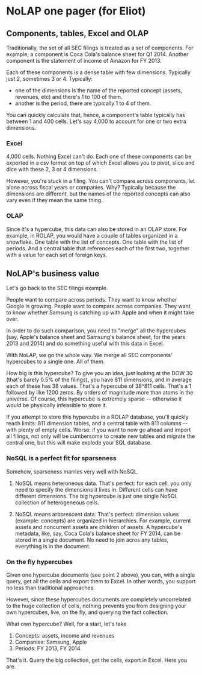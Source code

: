 # NoLAP one pager (for Eliot)

## Components, tables, Excel and OLAP

Traditionally, the set of all SEC filings is treated as a set of components. For example, a component is Coca Cola's
balance sheet for Q1 2014. Another component is the statement of income of Amazon for FY 2013.

Each of these components is a dense table with few dimensions. Typically just 2, sometimes 3 or 4.
Typically:

- one of the dimensions is the name of the reported concept (assets, revenues, etc) and there's 1 to 100 of them.
- another is the period, there are typically 1 to 4 of them.

You can quickly calculate that, hence, a component's table typically has between 1 and 400 cells. Let's say 4,000 to account
for one or two extra dimensions.

### Excel

4,000 cells. Nothing Excel can't do.
Each one of these components can be exported in a csv format on top of which Excel allows you to pivot,
slice and dice with these 2, 3 or 4 dimensions.

However, you're stuck in a filing. You can't compare across components, let alone across fiscal years or companies. Why?
Typically because the dimensions are different, but the names of the reported concepts can also vary even if they mean
the same thing.

### OLAP

Since it's a hypercube, this data can also be stored in an OLAP store. For example, in ROLAP, you would have a couple of
tables organized in a snowflake. One table with the list of concepts. One table with the list of periods. And a central table
that references each of the first two, together with a value for each set of foreign keys.

## NoLAP's business value

Let's go back to the SEC filings example.

People want to compare across periods. They want to know whether Google is growing.
People want to compare across companies. They want to know whether Samsung is catching up with Apple
and when it might take over.

In order to do such comparison, you need to "merge" all the hypercubes (say, Apple's balance sheet and Samsung's balance sheet, for the years 2013 and 2014) and do something useful with this data in Excel.

With NoLAP, we go the whole way. We merge all SEC components' hypercubes to a single one. All of them.

How big is this hypercube? To give you an idea, just looking at the DOW 30 (that's barely 0.5% of the filings),
you have 811 dimensions, and in average each of these has 38 values. That's a hypercube of 38^811 cells. That's a 1 followed by like 1200 zeros. By orders of magnitude more than atoms in the universe. Of course, this hypercube is extremely sparse -- otherwise it would be physically infeasible to store it.

If you attempt to store this hypercube in a ROLAP database, you'll quickly reach limits: 811 dimension tables, and a central table with 811 columns -- with plenty of empty cells. Worse: if you want to now go ahead and import all filings, not only will be cumbersome to create new tables and migrate the central one, but this will make explode your SQL database.

### NoSQL is a perfect fit for sparseness

Somehow, sparseness marries very well with NoSQL.

1. NoSQL means heteroneous data. That's perfect: for each cell, you only need to specify the dimensions it lives in. Different cells can have different dimensions. The big hypercube is just one single NoSQL collection of heterogeneous cells.

2. NoSQL means arborescent data. That's perfect: dimension values (example: concepts) are organized in hierarchies. For example, current assets and noncurrent assets are children of assets. A hypercube's metadata, like, say, Coca Cola's balance sheet for FY 2014, can be stored in a single document. No need to join acros any tables, everything is in the document.

### On the fly hypercubes

Given one hypercube documents (see point 2 above), you can, with a single query, get all the cells and export them to Excel. In other words, you support no less than traditional approaches.

However, since these hypercubes documents are completely uncorrelated to the huge collection of cells, nothing prevents you from designing your own hypercubes, live, on the fly, and querying the fact collection.

What own hypercube? Well, for a start, let's take
1. Concepts: assets, income and revenues
2. Companies: Samsung, Apple
3. Periods: FY 2013, FY 2014

That's it. Query the big collection, get the cells, export in Excel. Here you are.
